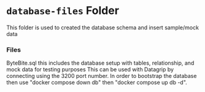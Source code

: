 # `database-files` Folder

This folder is used to created the database schema and insert sample/mock data

### Files
ByteBite.sql
this includes the database setup with tables, relationship, and mock data for testing purposes
This can be used with Datagrip by connecting using the 3200 port number. 
In order to bootstrap the database then use "docker compose down db" then "docker compose up db -d".
